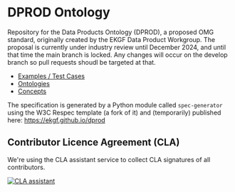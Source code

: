 # DPROD Ontology

Repository for the Data Products Ontology (DPROD), a proposed OMG standard, originally created by the EKGF Data Product Workgroup.
The proposal is currently under industry review until December 2024, and until that time the main branch is locked.
Any changes will occur on the develop branch so pull requests shoudl be targeted at that.

- [Examples / Test Cases](examples/README.md)
- [Ontologies](ontology/README.md)
- [Concepts](concept/README.md)

The specification is generated by a Python module called `spec-generator`
using the W3C Respec template (a fork of it) and (temporarily) published
here: https://ekgf.github.io/dprod

## Contributor Licence Agreement (CLA)

We're using the CLA assistant service to collect CLA signatures 
of all contributors.

[![CLA assistant](https://cla-assistant.io/readme/badge/EKGF/dprod)](https://cla-assistant.io/EKGF/dprod)
